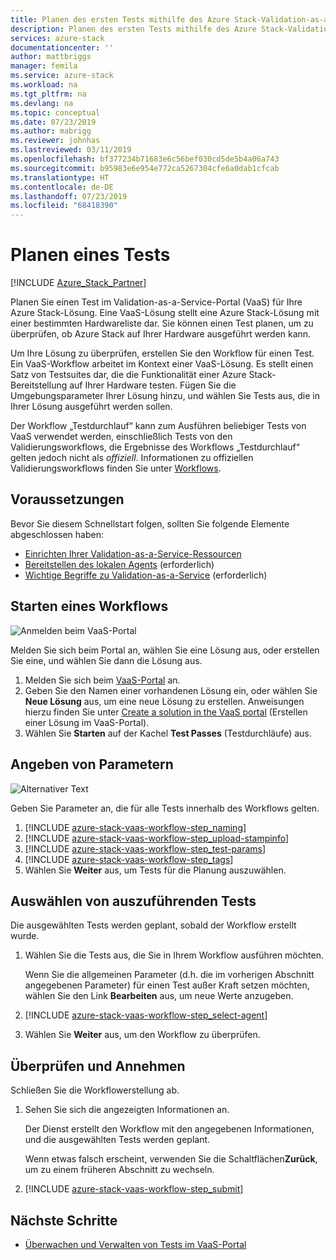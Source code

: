 ```yaml
---
title: Planen des ersten Tests mithilfe des Azure Stack-Validation-as-a-Service-Portals | Microsoft-Dokumentation
description: Planen des ersten Tests mithilfe des Azure Stack-Validation-as-a-Service-Portals
services: azure-stack
documentationcenter: ''
author: mattbriggs
manager: femila
ms.service: azure-stack
ms.workload: na
ms.tgt_pltfrm: na
ms.devlang: na
ms.topic: conceptual
ms.date: 07/23/2019
ms.author: mabrigg
ms.reviewer: johnhas
ms.lastreviewed: 03/11/2019
ms.openlocfilehash: bf377234b71683e6c56bef030cd5de5b4a06a743
ms.sourcegitcommit: b95983e6e954e772ca5267304cfe6a0dab1cfcab
ms.translationtype: HT
ms.contentlocale: de-DE
ms.lasthandoff: 07/23/2019
ms.locfileid: "68418390"
---
```

# <a name="scheduling-a-test"></a>Planen eines Tests

[!INCLUDE [Azure_Stack_Partner](./includes/azure-stack-partner-appliesto.md)]

Planen Sie einen Test im Validation-as-a-Service-Portal (VaaS) für Ihre Azure Stack-Lösung. Eine VaaS-Lösung stellt eine Azure Stack-Lösung mit einer bestimmten Hardwareliste dar. Sie können einen Test planen, um zu überprüfen, ob Azure Stack auf Ihrer Hardware ausgeführt werden kann.

Um Ihre Lösung zu überprüfen, erstellen Sie den Workflow für einen Test. Ein VaaS-Workflow arbeitet im Kontext einer VaaS-Lösung. Es stellt einen Satz von Testsuites dar, die die Funktionalität einer Azure Stack-Bereitstellung auf Ihrer Hardware testen. Fügen Sie die Umgebungsparameter Ihrer Lösung hinzu, und wählen Sie Tests aus, die in Ihrer Lösung ausgeführt werden sollen.

Der Workflow „Testdurchlauf“ kann zum Ausführen beliebiger Tests von VaaS verwendet werden, einschließlich Tests von den Validierungsworkflows, die Ergebnisse des Workflows „Testdurchlauf“ gelten jedoch nicht als *offiziell*. Informationen zu offiziellen Validierungsworkflows finden Sie unter [Workflows](azure-stack-vaas-key-concepts.md#workflows).

## <a name="prerequisites"></a>Voraussetzungen

Bevor Sie diesem Schnellstart folgen, sollten Sie folgende Elemente abgeschlossen haben:

- [Einrichten Ihrer Validation-as-a-Service-Ressourcen](azure-stack-vaas-set-up-resources.md)
- [Bereitstellen des lokalen Agents](azure-stack-vaas-local-agent.md) (erforderlich)
- [Wichtige Begriffe zu Validation-as-a-Service](azure-stack-vaas-key-concepts.md) (erforderlich)

## <a name="start-a-workflow"></a>Starten eines Workflows

![Anmelden beim VaaS-Portal](media/vaas_portalsignin.png)

Melden Sie sich beim Portal an, wählen Sie eine Lösung aus, oder erstellen Sie eine, und wählen Sie dann die Lösung aus.

1. Melden Sie sich beim [VaaS-Portal](https://azurestackvalidation.com) an.
2. Geben Sie den Namen einer vorhandenen Lösung ein, oder wählen Sie **Neue Lösung** aus, um eine neue Lösung zu erstellen. Anweisungen hierzu finden Sie unter [Create a solution in the VaaS portal](azure-stack-vaas-key-concepts.md#create-a-solution-in-the-vaas-portal) (Erstellen einer Lösung im VaaS-Portal).
3. Wählen Sie **Starten** auf der Kachel **Test Passes** (Testdurchläufe) aus.

## <a name="specify-parameters"></a>Angeben von Parametern

![Alternativer Text](media/vaas_test_pass_parameters.png)

Geben Sie Parameter an, die für alle Tests innerhalb des Workflows gelten.

1. [!INCLUDE [azure-stack-vaas-workflow-step_naming](includes/azure-stack-vaas-workflow-step_naming.md)]
2. [!INCLUDE [azure-stack-vaas-workflow-step_upload-stampinfo](includes/azure-stack-vaas-workflow-step_upload-stampinfo.md)]
3. [!INCLUDE [azure-stack-vaas-workflow-step_test-params](includes/azure-stack-vaas-workflow-step_test-params.md)]
4. [!INCLUDE [azure-stack-vaas-workflow-step_tags](includes/azure-stack-vaas-workflow-step_tags.md)]
5. Wählen Sie **Weiter** aus, um Tests für die Planung auszuwählen.

## <a name="select-tests-to-run"></a>Auswählen von auszuführenden Tests

Die ausgewählten Tests werden geplant, sobald der Workflow erstellt wurde.

1. Wählen Sie die Tests aus, die Sie in Ihrem Workflow ausführen möchten.

    Wenn Sie die allgemeinen Parameter (d.h. die im vorherigen Abschnitt angegebenen Parameter) für einen Test außer Kraft setzen möchten, wählen Sie den Link **Bearbeiten** aus, um neue Werte anzugeben.

1. [!INCLUDE [azure-stack-vaas-workflow-step_select-agent](includes/azure-stack-vaas-workflow-step_select-agent.md)]

1. Wählen Sie **Weiter** aus, um den Workflow zu überprüfen.

## <a name="review-and-submit"></a>Überprüfen und Annehmen

Schließen Sie die Workflowerstellung ab.

1. Sehen Sie sich die angezeigten Informationen an.

    Der Dienst erstellt den Workflow mit den angegebenen Informationen, und die ausgewählten Tests werden geplant.

    Wenn etwas falsch erscheint, verwenden Sie die Schaltflächen**Zurück**, um zu einem früheren Abschnitt zu wechseln.

1. [!INCLUDE [azure-stack-vaas-workflow-step_submit](includes/azure-stack-vaas-workflow-step_submit.md)]

## <a name="next-steps"></a>Nächste Schritte

- [Überwachen und Verwalten von Tests im VaaS-Portal](azure-stack-vaas-monitor-test.md)
